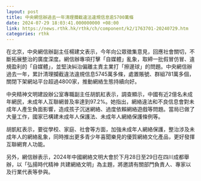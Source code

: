 ```yaml
---
layout: post
title: 中央網信辦過去一年清理攔截違法違規信息逾5700萬條
date: 2024-07-29 18:03:41.000000000 +08:00
link: https://news.rthk.hk/rthk/ch/component/k2/1763701-20240729.htm
categories: rthk
---
```


在北京，中央網信辦副主任楊建文表示，今年向公眾徵集意見，回應社會關切，不斷拓展整治的廣度深度。網信辦專項打擊「自媒體」亂象，取締一批假冒仿冒、違規盈利的「自媒體」，並堅決糾治偏離主責主業打「擦邊球」的問題。中央網信辦過去一年，累計清理攔截違法違規信息5745萬多條，處置賬號、群組781萬多個，關閉下架網站平台超過4800家，推動網絡生態持續向好。

中央精神文明建設辦公室專職副主任胡凱紅表示，調查顯示，中國有近2億名未成年網民，未成年人互聯網普及率達到97.2%。她指出，網絡違法和不良信息會對未成年人產生負面影響，造成孩子沉迷網絡、過度依賴網絡遊戲等問題。當局已做了大量工作，國家已構建未成年人保護法、未成年人網絡保護條例等。

胡凱紅表示，要從學校、家庭、社會等方面，加強未成年人網絡保護，整治涉及未成年人的網絡亂象，同時推出更多青少年喜聞樂見的優質網絡文化產品，更好發揮互聯網育人功能。

另外，網信辦表示，2024年中國網絡文明大會於下月28日至29日在四川成都舉辦，以「弘揚時代精神 共建網絡文明」為主題，將邀請有關部門負責人、專家以及行業代表等參與。

